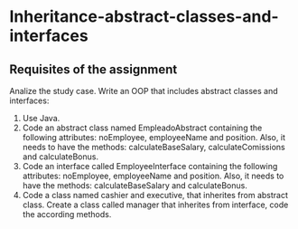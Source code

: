 # Inheritance-abstract-classes-and-interfaces

## Requisites of the assignment

Analize the study case. 
Write an OOP that includes abstract classes and interfaces: 
1. Use Java.
2. Code an abstract class named EmpleadoAbstract containing the following attributes: noEmployee, employeeName and position. Also, it needs to have the methods:
calculateBaseSalary, calculateComissions and calculateBonus.
3. Code an interface called EmployeeInterface containing the following attributes: noEmployee, employeeName and position. Also, it needs to have the methods:
calculateBaseSalary and calculateBonus.
4. Code a class named cashier and executive, that inherites from abstract class. Create a class called manager that inherites from interface, code the according methods.
